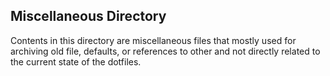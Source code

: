 ## Miscellaneous Directory

Contents in this directory are miscellaneous files that mostly used for archiving old file, defaults, or references to other and not directly related to the current state of the dotfiles.
